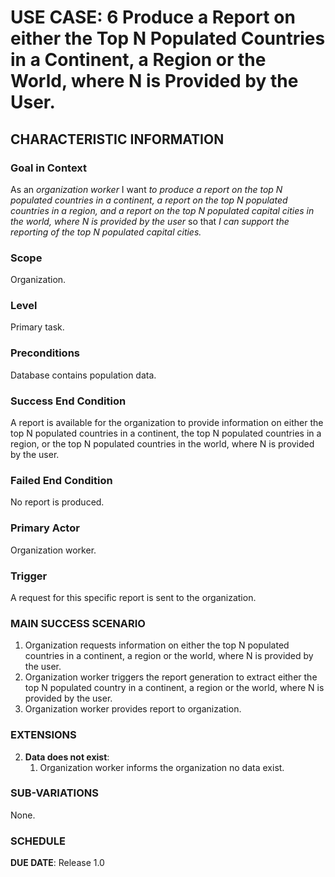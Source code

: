 # USE CASE: 6 Produce a Report on either the Top N Populated Countries in a Continent, a Region or the World, where N is Provided by the User.

## CHARACTERISTIC INFORMATION

### Goal in Context
As an *organization worker* I want *to produce a report on the top N populated countries in a continent, a report on the top N populated countries in a region, and a report on the top N populated capital cities in the world, where N is provided by the user* so that *I can support the reporting of the top N populated capital cities.*

### Scope
Organization.

### Level
Primary task.

### Preconditions
Database contains population data.

### Success End Condition
A report is available for the organization to provide information on either the top N populated countries in a continent, the top N populated countries in a region, or the top N populated countries in the world, where N is provided by the user.

### Failed End Condition
No report is produced.

### Primary Actor
Organization worker.

### Trigger
A request for this specific report is sent to the organization.

### MAIN SUCCESS SCENARIO
1. Organization requests information on either the top N populated countries in a continent, a region or the world, where N is provided by the user.
2. Organization worker triggers the report generation to extract either the top N populated country in a continent, a region or the world, where N is provided by the user.
3. Organization worker provides report to organization.

### EXTENSIONS
2. **Data does not exist**:
    1. Organization worker informs the organization no data exist.

### SUB-VARIATIONS
None.

### SCHEDULE
**DUE DATE**: Release 1.0